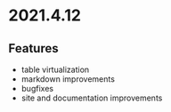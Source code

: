# 2021.4.12

## Features

* table virtualization
* markdown improvements
* bugfixes
* site and documentation improvements